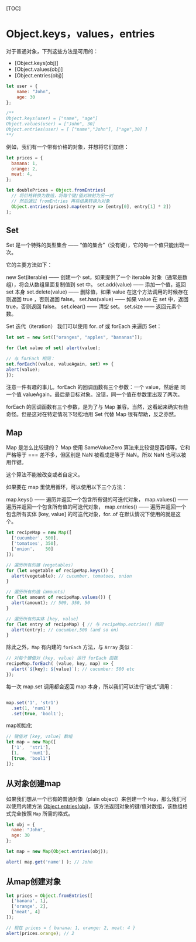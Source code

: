 [TOC]

# Object.keys，values，entries

对于普通对象，下列这些方法是可用的：

- [Object.keys(obj)]
- [Object.values(obj)]
- [Object.entries(obj)]

```jsx
let user = {
	name: "John",
	age: 30
};

/**
Object.keys(user) = ["name", "age"]
Object.values(user) = ["John", 30]
Object.entries(user) = [ ["name","John"], ["age",30] ]
**/
```

例如，我们有一个带有价格的对象，并想将它们加倍：

```jsx
let prices = {
  banana: 1,
  orange: 2,
  meat: 4,
};

let doublePrices = Object.fromEntries(
  // 将价格转换为数组，将每个键/值对映射为另一对
  // 然后通过 fromEntries 再将结果转换为对象
  Object.entries(prices).map(entry => [entry[0], entry[1] * 2])
);
```


## Set
Set 是一个特殊的类型集合 —— “值的集合”（没有键），它的每一个值只能出现一次。

它的主要方法如下：

new Set(iterable) —— 创建一个 set，如果提供了一个 iterable 对象（通常是数组），将会从数组里面复制值到 set 中。
set.add(value) —— 添加一个值，返回 set 本身
set.delete(value) —— 删除值，如果 value 在这个方法调用的时候存在则返回 true ，否则返回 false。
set.has(value) —— 如果 value 在 set 中，返回 true，否则返回 false。
set.clear() —— 清空 set。
set.size —— 返回元素个数。

Set 迭代（iteration）
我们可以使用 for..of 或 forEach 来遍历 Set：

```jsx
let set = new Set(["oranges", "apples", "bananas"]);

for (let value of set) alert(value);

// 与 forEach 相同：
set.forEach((value, valueAgain, set) => {
alert(value);
});
```

注意一件有趣的事儿。forEach 的回调函数有三个参数：一个 value，然后是 同一个值 valueAgain，最后是目标对象。没错，同一个值在参数里出现了两次。

forEach 的回调函数有三个参数，是为了与 Map 兼容。当然，这看起来确实有些奇怪。但是这对在特定情况下轻松地用 Set 代替 Map 很有帮助，反之亦然。


## Map

Map 是怎么比较键的？
Map 使用 SameValueZero 算法来比较键是否相等。它和严格等于 === 差不多，但区别是 NaN 被看成是等于 NaN。所以 NaN 也可以被用作键。

这个算法不能被改变或者自定义。

如果要在 map 里使用循环，可以使用以下三个方法：

map.keys() —— 遍历并返回一个包含所有键的可迭代对象，
map.values() —— 遍历并返回一个包含所有值的可迭代对象，
map.entries() —— 遍历并返回一个包含所有实体 [key, value] 的可迭代对象，for..of 在默认情况下使用的就是这个。

```jsx
let recipeMap = new Map([
  ['cucumber', 500],
  ['tomatoes', 350],
  ['onion',    50]
]);

// 遍历所有的键（vegetables）
for (let vegetable of recipeMap.keys()) {
  alert(vegetable); // cucumber, tomatoes, onion
}

// 遍历所有的值（amounts）
for (let amount of recipeMap.values()) {
  alert(amount); // 500, 350, 50
}

// 遍历所有的实体 [key, value]
for (let entry of recipeMap) { // 与 recipeMap.entries() 相同
  alert(entry); // cucumber,500 (and so on)
}
```

除此之外，`Map` 有内建的 `forEach` 方法，与 `Array` 类似：

```jsx
// 对每个键值对 (key, value) 运行 forEach 函数
recipeMap.forEach( (value, key, map) => {
  alert(`${key}: ${value}`); // cucumber: 500 etc
});
```

每一次 map.set 调用都会返回 map 本身，所以我们可以进行“链式”调用：

```jsx

map.set('1', 'str1')
  .set(1, 'num1')
  .set(true, 'bool1');

```

map初始化

```jsx
// 键值对 [key, value] 数组
let map = new Map([
  ['1',  'str1'],
  [1,    'num1'],
  [true, 'bool1']
]);
```

## 从对象创建map

如果我们想从一个已有的普通对象（plain object）来创建一个 `Map`，那么我们可以使用内建方法 [Object.entries(obj)](https://developer.mozilla.org/zh/docs/Web/JavaScript/Reference/Global_Objects/Object/entries)，该方法返回对象的键/值对数组，该数组格式完全按照 `Map` 所需的格式。

```jsx
let obj = {
  name: "John",
  age: 30
};

let map = new Map(Object.entries(obj));

alert( map.get('name') ); // John
```

## 从map创建对象

```jsx
let prices = Object.fromEntries([
  ['banana', 1],
  ['orange', 2],
  ['meat', 4]
]);

// 现在 prices = { banana: 1, orange: 2, meat: 4 }
alert(prices.orange); // 2
```


